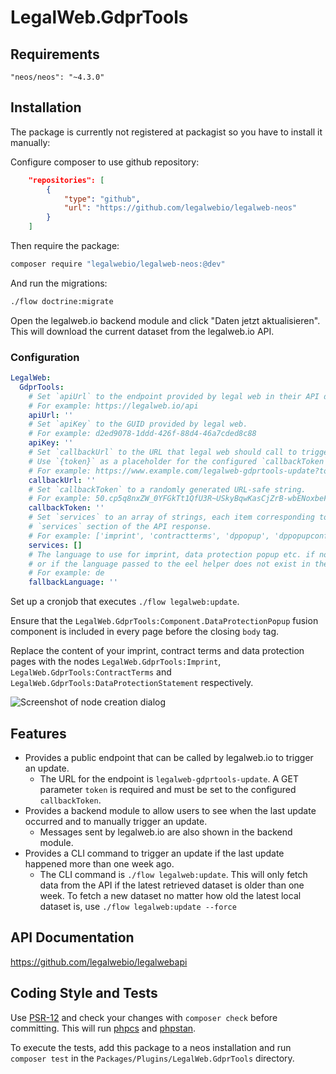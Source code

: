 # LegalWeb.GdprTools

## Requirements

```"neos/neos": "~4.3.0"```

## Installation

The package is currently not registered at packagist so you have to install it manually:

Configure composer to use github repository:

```json
    "repositories": [
        {
            "type": "github",
            "url": "https://github.com/legalwebio/legalweb-neos"
        }
    ]
```

Then require the package:

```bash
composer require "legalwebio/legalweb-neos:@dev"
```

And run the migrations:

```bash
./flow doctrine:migrate
```

Open the legalweb.io backend module and click "Daten jetzt aktualisieren".
This will download the current dataset from the legalweb.io API.

### Configuration

```yaml
LegalWeb:
  GdprTools:
    # Set `apiUrl` to the endpoint provided by legal web in their API documentation.
    # For example: https://legalweb.io/api
    apiUrl: ''
    # Set `apiKey` to the GUID provided by legal web.
    # For example: d2ed9078-1ddd-426f-88d4-46a7cded8c88 
    apiKey: ''
    # Set `callbackUrl` to the URL that legal web should call to trigger a dataset update.
    # Use `{token}` as a placeholder for the configured `callbackToken`.
    # For example: https://www.example.com/legalweb-gdprtools-update?token={token}
    callbackUrl: ''
    # Set `callbackToken` to a randomly generated URL-safe string.
    # For example: 50.cp5q8nxZW_0YFGkTt1QfU3R~USkyBqwKasCjZrB-wbENoxbeFuirCJTRGuoC
    callbackToken: ''
    # Set `services` to an array of strings, each item corresponding to a key that is expected in the
    # `services` section of the API response.
    # For example: ['imprint', 'contractterms', 'dppopup', 'dppopupconfig', 'dppopupcss', 'dppopupjs']
    services: []
    # The language to use for imprint, data protection popup etc. if no language is passed to the eel helper
    # or if the language passed to the eel helper does not exist in the dataset.
    # For example: de
    fallbackLanguage: ''
```

Set up a cronjob that executes `./flow legalweb:update`.

Ensure that the `LegalWeb.GdprTools:Component.DataProtectionPopup` fusion component is included in every page before the closing `body` tag.

Replace the content of your imprint, contract terms and data protection pages with the nodes `LegalWeb.GdprTools:Imprint`, `LegalWeb.GdprTools:ContractTerms` and `LegalWeb.GdprTools:DataProtectionStatement` respectively.

![Screenshot of node creation dialog](https://user-images.githubusercontent.com/4510166/90875089-e9806600-e3a0-11ea-8873-5ba934cf72bc.png)

## Features

* Provides a public endpoint that can be called by legalweb.io to trigger an update.
    * The URL for the endpoint is `legalweb-gdprtools-update`. A GET parameter `token` is required and must be set to the configured `callbackToken`.
* Provides a backend module to allow users to see when the last update occurred and to manually trigger an update.
    * Messages sent by legalweb.io are also shown in the backend module.
* Provides a CLI command to trigger an update if the last update happened more than one week ago.
    * The CLI command is `./flow legalweb:update`.
      This will only fetch data from the API if the latest retrieved dataset is older than one week.
      To fetch a new dataset no matter how old the latest local dataset is, use `./flow legalweb:update --force`

## API Documentation

https://github.com/legalwebio/legalwebapi

## Coding Style and Tests

Use [PSR-12](https://www.php-fig.org/psr/psr-12/) and check your changes with `composer check` before committing. This will run [phpcs](https://github.com/squizlabs/PHP_CodeSniffer) and [phpstan](https://github.com/phpstan/phpstan).

To execute the tests, add this package to a neos installation and run `composer test` in the `Packages/Plugins/LegalWeb.GdprTools` directory.

